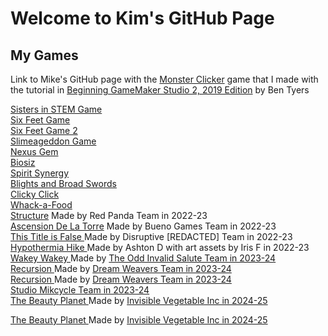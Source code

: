 # Welcome to Kim's GitHub Page

## My Games

Link to Mike's GitHub page with the <a href = "https://mkinney.github.io/monster_clicker/index.html" target = "_blank"> Monster Clicker</a> game that I made with the tutorial in <a href = "https://www.amazon.com/Beginning-GameMaker-Studio-Master-Programming/dp/1790577152" target = "_blank"> Beginning GameMaker Studio 2, 2019 Edition</a> by Ben Tyers<br>

<p>
<a href = "https://gadgetgirlkim.github.io/DiverCityHTMLFolder/index.html" target = "_blank"> Sisters in STEM Game</a>
<br>  
<a href = "https://gadgetgirlkim.github.io/SixFeetHTMLFolder/index.html" target = "_blank"> Six Feet Game</a>
<br>  
<a href = "https://gadgetgirlkim.github.io/SixFeet2HTMLFolder/index.html" target = "_blank"> Six Feet Game 2</a>
<br>  
<a href = "https://gadgetgirlkim.github.io/Slimeageddon2HTMLFolder/index.html" target = "_blank"> Slimeageddon Game</a>
<br>  
<a href = "https://gadgetgirlkim.github.io/NexusGem2/index.html" target = "_blank"> Nexus Gem</a>
<br>  
<a href = "https://gadgetgirlkim.github.io/biosiz2/index.html" target = "_blank"> Biosiz</a>
<br>  
<a href = "https://gadgetgirlkim.github.io/Spirit Synergy/SpiritSynergy.html" target = "_blank"> Spirit Synergy</a> 
<br>  
<a href = "https://gadgetgirlkim.github.io/OGPC WebGL/index.html" target = "_blank"> Blights and Broad Swords</a> 
<br>
<a href = "https://gadgetgirlkim.github.io/ClickyClick/index.html" target = "_blank"> Clicky Click</a> 
<br> 
<a href = "https://gadgetgirlkim.github.io/Whack_a_Food/index.html" target = "_blank"> Whack-a-Food</a> 
<br> 
<a href = "https://gadgetgirlkim.github.io/StructureGame/index.html" target = "_blank"> Structure</a> Made by Red Panda Team in 2022-23
<br>  
<a href = "https://gadgetgirlkim.github.io/TowerAscension/index.html" target = "_blank"> Ascension De La Torre</a> Made by Bueno Games Team in 2022-23
<br> 
<a href = "https://gadgetgirlkim.github.io/ThisTitleIsFalse/index.html" target = "_blank"> This Title is False </a> Made by Disruptive [REDACTED] Team in 2022-23
<br>
<a href = "https://play.unity.com/mg/other/webgl-builds-346641" target = "_blank"> Hypothermia Hike </a> Made by Ashton D with art assets by Iris F in 2022-23
<br> 
<a href = "https://gadgetgirlkim.github.io/WakeyWakeyBuild/index.html" target = "_blank"> Wakey Wakey </a> Made by <a href = "https://tms.ogpc.info/Games/Details/9c97aeb1-172c-400b-97e4-2eee0900608b" target = "_blank">The Odd Invalid Salute Team in 2023-24
<br> 
<a href = "https://gadgetgirlkim.github.io/RecursionBuild/index.html" target = "_blank"> Recursion </a> Made by <a href = "https://tms.ogpc.info/Games/Details/410e5edf-1421-4c42-9688-af15d9fc5f7e" target = "_blank">Dream Weavers Team in 2023-24 </a> 
<br> 
<a href = "https://gadgetgirlkim.github.io/RecursionFinal3/index.html" target = "_blank"> Recursion </a> Made by <a href = "https://tms.ogpc.info/Games/Details/410e5edf-1421-4c42-9688-af15d9fc5f7e" target = "_blank">Dream Weavers Team in 2023-24 </a> 
<br> 
<a href = "https://tms.ogpc.info/Games/Details/cd999ec3-2ac1-4def-b94c-76e6bec739f6" target = "_blank">Studio Mikcycle Team in 2023-24 </a> 
<br>
<a href = "https://gadgetgirlkim.github.io/TheBeautyPlanet/index.html" target = "_blank"> The Beauty Planet </a> Made by <a href = "https://tms.ogpc.info/Games/Details/7a898d66-0ac6-4753-ab9c-0d38e06fbd06" target = "_blank">Invisible Vegetable Inc in 2024-25 </a> 
<br> 


<a href = "https://gadgetgirlkim.github.io/TheBeautyPlanet/index.html" target = "_blank"> 

  The Beauty Planet </a> 
  Made by <a href = "https://tms.ogpc.info/Games/Details/7a898d66-0ac6-4753-ab9c-0d38e06fbd06" target = "_blank">
  Invisible Vegetable Inc in 2024-25 </a> 
<br> 






